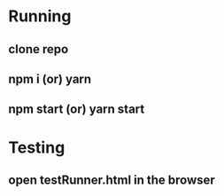# Running

## clone repo

## npm i (or) yarn

## npm start (or) yarn start

# Testing

## open testRunner.html in the browser
